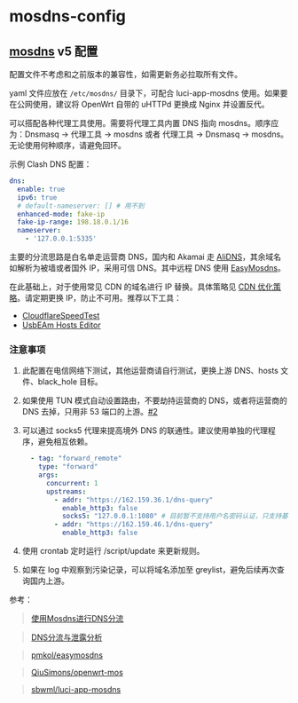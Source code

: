 # mosdns-config
## [mosdns](https://github.com/IrineSistiana/mosdns) v5 配置

配置文件不考虑和之前版本的兼容性，如需更新务必拉取所有文件。

yaml 文件应放在 `/etc/mosdns/` 目录下，可配合 luci-app-mosdns 使用。如果要在公网使用，建议将 OpenWrt 自带的 uHTTPd 更换成 Nginx 并设置反代。

可以搭配各种代理工具使用。需要将代理工具内置 DNS 指向 mosdns。顺序应为：Dnsmasq &rarr; 代理工具 &rarr; mosdns 或者 代理工具 &rarr; Dnsmasq &rarr; mosdns。无论使用何种顺序，请避免回环。

示例 Clash DNS 配置：

```yaml
dns:
  enable: true
  ipv6: true
  # default-nameserver: [] # 用不到
  enhanced-mode: fake-ip
  fake-ip-range: 198.18.0.1/16
  nameserver:
    - '127.0.0.1:5335'
```

主要的分流思路是白名单走运营商 DNS，国内和 Akamai 走 [AliDNS](https://alidns.com/)，其余域名如解析为被墙或者国外 IP，采用可信 DNS。其中远程 DNS 使用 [EasyMosdns](https://apad.pro/dns-doh/)。

在此基础上，对于使用常见 CDN 的域名进行 IP 替换。具体策略见 [CDN 优化策略](CDN.md)。请定期更换 IP，防止不可用。推荐以下工具：

- [CloudflareSpeedTest](https://github.com/XIU2/CloudflareSpeedTest)
- [UsbEAm Hosts Editor](https://www.dogfight360.com/blog/475/)

### 注意事项

1. 此配置在电信网络下测试，其他运营商请自行测试，更换上游 DNS、hosts 文件、black_hole 目标。

1. 如果使用 TUN 模式自动设置路由，不要劫持运营商的 DNS，或者将运营商的 DNS 去掉，只用非 53 端口的上游。[#2](https://github.com/Journalist-HK/mosdns-config/issues/2)

1. 可以通过 socks5 代理来提高境外 DNS 的联通性。建议使用单独的代理程序，避免相互依赖。

    ```yaml
      - tag: "forward_remote"
        type: "forward"
        args:
          concurrent: 1
          upstreams:
            - addr: "https://162.159.36.1/dns-query"
              enable_http3: false
              socks5: "127.0.0.1:1080" # 目前暂不支持用户名密码认证，只支持基于 TCP 的协议
            - addr: "https://162.159.46.1/dns-query"
              enable_http3: false
    ```

1. 使用 crontab 定时运行 /script/update 来更新规则。

1. 如果在 log 中观察到污染记录，可以将域名添加至 greylist，避免后续再次查询国内上游。

参考：

>[使用Mosdns进行DNS分流](https://apad.pro/mosdns-client/)

>[DNS分流与泄露分析](https://apad.pro/dns-leak/)

>[pmkol/easymosdns](https://github.com/pmkol/easymosdns)

>[QiuSimons/openwrt-mos](https://github.com/QiuSimons/openwrt-mos)

>[sbwml/luci-app-mosdns](https://github.com/sbwml/luci-app-mosdns)
